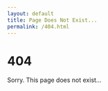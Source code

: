 ```yaml
---
layout: default
title: Page Does Not Exist...
permalink: /404.html
---
```


<h1>404</h1>
<p>Sorry. This page does not exist&hellip;</p>
